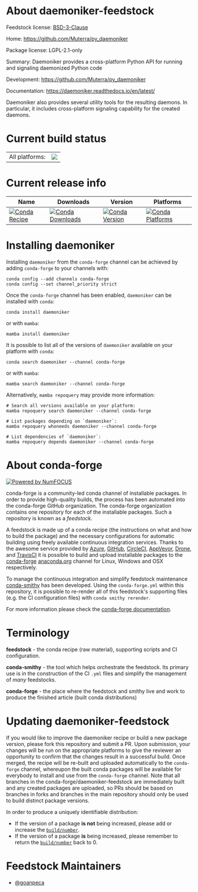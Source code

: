 About daemoniker-feedstock
==========================

Feedstock license: [BSD-3-Clause](https://github.com/conda-forge/daemoniker-feedstock/blob/main/LICENSE.txt)

Home: https://github.com/Muterra/py_daemoniker

Package license: LGPL-2.1-only

Summary: Daemoniker provides a cross-platform Python API for running and signaling daemonized Python code

Development: https://github.com/Muterra/py_daemoniker

Documentation: https://daemoniker.readthedocs.io/en/latest/

Daemoniker also provides several utility tools for the resulting daemons.
In particular, it includes cross-platform signaling capability for the created daemons.


Current build status
====================


<table><tr><td>All platforms:</td>
    <td>
      <a href="https://dev.azure.com/conda-forge/feedstock-builds/_build/latest?definitionId=11003&branchName=main">
        <img src="https://dev.azure.com/conda-forge/feedstock-builds/_apis/build/status/daemoniker-feedstock?branchName=main">
      </a>
    </td>
  </tr>
</table>

Current release info
====================

| Name | Downloads | Version | Platforms |
| --- | --- | --- | --- |
| [![Conda Recipe](https://img.shields.io/badge/recipe-daemoniker-green.svg)](https://anaconda.org/conda-forge/daemoniker) | [![Conda Downloads](https://img.shields.io/conda/dn/conda-forge/daemoniker.svg)](https://anaconda.org/conda-forge/daemoniker) | [![Conda Version](https://img.shields.io/conda/vn/conda-forge/daemoniker.svg)](https://anaconda.org/conda-forge/daemoniker) | [![Conda Platforms](https://img.shields.io/conda/pn/conda-forge/daemoniker.svg)](https://anaconda.org/conda-forge/daemoniker) |

Installing daemoniker
=====================

Installing `daemoniker` from the `conda-forge` channel can be achieved by adding `conda-forge` to your channels with:

```
conda config --add channels conda-forge
conda config --set channel_priority strict
```

Once the `conda-forge` channel has been enabled, `daemoniker` can be installed with `conda`:

```
conda install daemoniker
```

or with `mamba`:

```
mamba install daemoniker
```

It is possible to list all of the versions of `daemoniker` available on your platform with `conda`:

```
conda search daemoniker --channel conda-forge
```

or with `mamba`:

```
mamba search daemoniker --channel conda-forge
```

Alternatively, `mamba repoquery` may provide more information:

```
# Search all versions available on your platform:
mamba repoquery search daemoniker --channel conda-forge

# List packages depending on `daemoniker`:
mamba repoquery whoneeds daemoniker --channel conda-forge

# List dependencies of `daemoniker`:
mamba repoquery depends daemoniker --channel conda-forge
```


About conda-forge
=================

[![Powered by
NumFOCUS](https://img.shields.io/badge/powered%20by-NumFOCUS-orange.svg?style=flat&colorA=E1523D&colorB=007D8A)](https://numfocus.org)

conda-forge is a community-led conda channel of installable packages.
In order to provide high-quality builds, the process has been automated into the
conda-forge GitHub organization. The conda-forge organization contains one repository
for each of the installable packages. Such a repository is known as a *feedstock*.

A feedstock is made up of a conda recipe (the instructions on what and how to build
the package) and the necessary configurations for automatic building using freely
available continuous integration services. Thanks to the awesome service provided by
[Azure](https://azure.microsoft.com/en-us/services/devops/), [GitHub](https://github.com/),
[CircleCI](https://circleci.com/), [AppVeyor](https://www.appveyor.com/),
[Drone](https://cloud.drone.io/welcome), and [TravisCI](https://travis-ci.com/)
it is possible to build and upload installable packages to the
[conda-forge](https://anaconda.org/conda-forge) [anaconda.org](https://anaconda.org/)
channel for Linux, Windows and OSX respectively.

To manage the continuous integration and simplify feedstock maintenance
[conda-smithy](https://github.com/conda-forge/conda-smithy) has been developed.
Using the ``conda-forge.yml`` within this repository, it is possible to re-render all of
this feedstock's supporting files (e.g. the CI configuration files) with ``conda smithy rerender``.

For more information please check the [conda-forge documentation](https://conda-forge.org/docs/).

Terminology
===========

**feedstock** - the conda recipe (raw material), supporting scripts and CI configuration.

**conda-smithy** - the tool which helps orchestrate the feedstock.
                   Its primary use is in the construction of the CI ``.yml`` files
                   and simplify the management of *many* feedstocks.

**conda-forge** - the place where the feedstock and smithy live and work to
                  produce the finished article (built conda distributions)


Updating daemoniker-feedstock
=============================

If you would like to improve the daemoniker recipe or build a new
package version, please fork this repository and submit a PR. Upon submission,
your changes will be run on the appropriate platforms to give the reviewer an
opportunity to confirm that the changes result in a successful build. Once
merged, the recipe will be re-built and uploaded automatically to the
`conda-forge` channel, whereupon the built conda packages will be available for
everybody to install and use from the `conda-forge` channel.
Note that all branches in the conda-forge/daemoniker-feedstock are
immediately built and any created packages are uploaded, so PRs should be based
on branches in forks and branches in the main repository should only be used to
build distinct package versions.

In order to produce a uniquely identifiable distribution:
 * If the version of a package **is not** being increased, please add or increase
   the [``build/number``](https://docs.conda.io/projects/conda-build/en/latest/resources/define-metadata.html#build-number-and-string).
 * If the version of a package **is** being increased, please remember to return
   the [``build/number``](https://docs.conda.io/projects/conda-build/en/latest/resources/define-metadata.html#build-number-and-string)
   back to 0.

Feedstock Maintainers
=====================

* [@goanpeca](https://github.com/goanpeca/)

